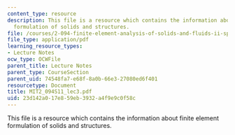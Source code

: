 ```yaml
---
content_type: resource
description: This file is a resource which contains the information about finite element
  formulation of solids and structures.
file: /courses/2-094-finite-element-analysis-of-solids-and-fluids-ii-spring-2011/23d142a017e859eb3932a4f9e9c0f58c_MIT2_094S11_lec3.pdf
file_type: application/pdf
learning_resource_types:
- Lecture Notes
ocw_type: OCWFile
parent_title: Lecture Notes
parent_type: CourseSection
parent_uid: 74548fa7-e68f-8a0b-66e3-27080ed6f401
resourcetype: Document
title: MIT2_094S11_lec3.pdf
uid: 23d142a0-17e8-59eb-3932-a4f9e9c0f58c
---
```

This file is a resource which contains the information about finite element formulation of solids and structures.

